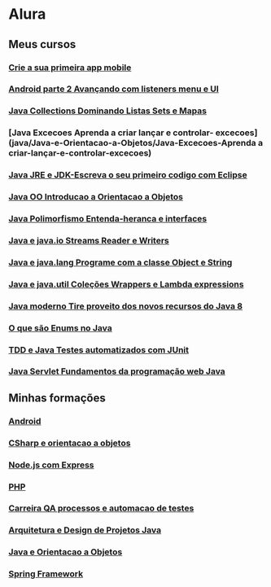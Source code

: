 # Alura

## Meus cursos
### [Crie a sua primeira app mobile](Android/Android/Android-parte-1-Crie-a-sua-primeira-app-mobile)
### [Android parte 2 Avançando com listeners menu e UI](Android/Android/Android-parte-2-Avançando-com-listeners-menu-e-UI)

### [](CSharp/CSharp-e-orientacao-a-objetos/CSharp-parte-1-Primeiros-passos)
### [](CSharp/CSharp-e-orientacao-a-objetos/CSharp-parte-2-Introdução-à-Orientação-a-Objetos)
### [](CSharp/CSharp-e-orientacao-a-objetos/CSharp-parte-3-Entendendo-herança-e-interface)

### [](JavaScript/Node.js-com-Express/JavaScript-para-back-end)
### [](JavaScript/Node.js-com-Express/Rest-com-NodeJS-API-com-Express-e-MySQL)

### [](PHP/PHP/Introducao-ao-PHP-Primeiros-passos-com-a-linguagem)

### [](Carreira-QA-processos-e-automacao-de-testes/Cypress-automacao-de-testes-E2E)
### [](Carreira-QA-processos-e-automacao-de-testes/Logica-de-programacoo-I-os-primeiros-programas-com-Javascript-e-HTML)
### [](Carreira-QA-processos-e-automacao-de-testes/Quality-Assurance-plano-de-testes-e-gestao-de-bugs)


### [](java/Arquitetura-e-Design-de-Projetos-Java/BDD-e-Java-Behavior-Driven-Development-com-Cucumber)
### [](java/Arquitetura-e-Design-de-Projetos-Java/Design-Patterns-em-Java-I-Introdução-as-boas-praticas-de-programacao)
### [](java/Arquitetura-e-Design-de-Projetos-Java/Design-Patterns-em-Java-II-Avançando-nas-boas-práticas-de-programação)
### [](java/Arquitetura-e-Design-de-Projetos-Java/SOLID-com-Java-Princípios-da-programação-orientada-a-objetos)
### [](java/Arquitetura-e-Design-de-Projetos-Java/Selenium-Testes-automatizados-de-aceitacao-em-Java)
### [](java/Arquitetura-e-Design-de-Projetos-Java/TDD-e-Java-Testes-automatizados-com-JUnit)

### [Java Collections Dominando Listas Sets e Mapas](java/Java-e-Orientacao-a-Objetos/Java-Collections-Dominando-Listas-Sets-e-Mapas)
### [Java Excecoes Aprenda a criar lançar e controlar- excecoes](java/Java-e-Orientacao-a-Objetos/Java-Excecoes-Aprenda a criar-lançar-e-controlar-excecoes)
### [Java JRE e JDK-Escreva o seu primeiro codigo com Eclipse](java/Java-e-Orientacao-a-Objetos/Java-JRE-e-JDK-Escreva-o-seu-primeiro-codigo-com-Eclipse)
### [Java OO Introducao a Orientacao a Objetos](java/Java-e-Orientacao-a-Objetos/Java-OO-Introducao-a-Orientacao-a-Objetos)
### [Java Polimorfismo Entenda-heranca e interfaces](java/Java-e-Orientacao-a-Objetos/Java-Polimorfismo-Entenda-heranca-e-interfaces)
### [Java e java.io Streams Reader e Writers](java/Java-e-Orientacao-a-Objetos/Java-e-java.io-Streams-Reader-e-Writers)
### [Java e java.lang Programe com a classe Object e String](java/Java-e-Orientacao-a-Objetos/Java-e-java.lang-Programe-com-a-classe-Object-e-String)
### [Java e java.util Coleções Wrappers e Lambda expressions](java/Java-e-Orientacao-a-Objetos/Java-e-java.util-Coleções-Wrappers-e-Lambda-expressions)
### [Java moderno Tire proveito dos novos recursos do Java 8](java/Java-e-Orientacao-a-Objetos/Java-moderno-Tire-proveito-dos-novos-recursos-do-Java-8)
### [O que são Enums no Java](java/Java-e-Orientacao-a-Objetos/O-que-sao-Enums-no-Java)
### [TDD e Java Testes automatizados com JUnit](java/Java-e-Orientacao-a-Objetos/TDD-e-Java-Testes-automatizados-com-JUnit)

### [Java Servlet Fundamentos da programação web Java](java/Spring-Framework/Java-Servlet-Fundamentos-da-programação-web-Java)


## Minhas formações
### [Android](Android/Android)
### [CSharp e orientacao a objetos](CSharp/CSharp-e-orientacao-a-objetos)
### [Node.js com Express](JavaScript/Node.js-com-Express)
### [PHP](PHP/PHP)
### [Carreira QA processos e automacao de testes](Carreira-QA-processos-e-automacao-de-testes)
### [Arquitetura e Design de Projetos Java](java/Arquitetura-e-Design-de-Projetos-Java)
### [Java e Orientacao a Objetos](java/Java-e-Orientacao-a-Objetos)
### [Spring Framework](java/Spring-Framework)

